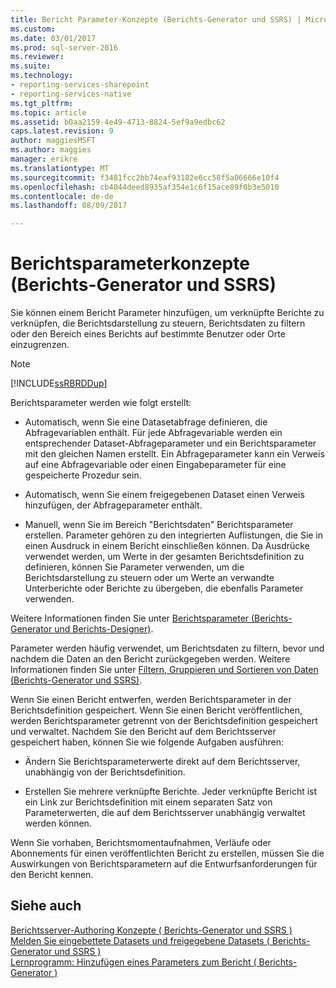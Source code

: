 ```yaml
---
title: Bericht Parameter-Konzepte (Berichts-Generator und SSRS) | Microsoft Docs
ms.custom: 
ms.date: 03/01/2017
ms.prod: sql-server-2016
ms.reviewer: 
ms.suite: 
ms.technology:
- reporting-services-sharepoint
- reporting-services-native
ms.tgt_pltfrm: 
ms.topic: article
ms.assetid: b0aa2159-4e49-4713-8824-5ef9a9edbc62
caps.latest.revision: 9
author: maggiesMSFT
ms.author: maggies
manager: erikre
ms.translationtype: MT
ms.sourcegitcommit: f3481fcc2bb74eaf93182e6cc58f5a06666e10f4
ms.openlocfilehash: cb4044deed8935af354e1c6f15ace89f0b3e5010
ms.contentlocale: de-de
ms.lasthandoff: 08/09/2017

---
```

# <a name="report-parameters-concepts-report-builder-and-ssrs"></a>Berichtsparameterkonzepte (Berichts-Generator und SSRS)
  Sie können einem Bericht Parameter hinzufügen, um verknüpfte Berichte zu verknüpfen, die Berichtsdarstellung zu steuern, Berichtsdaten zu filtern oder den Bereich eines Berichts auf bestimmte Benutzer oder Orte einzugrenzen.  
  
> [!NOTE]  
>  [!INCLUDE[ssRBRDDup](../../includes/ssrbrddup-md.md)]  
  
 Berichtsparameter werden wie folgt erstellt:  
  
-   Automatisch, wenn Sie eine Datasetabfrage definieren, die Abfragevariablen enthält. Für jede Abfragevariable werden ein entsprechender Dataset-Abfrageparameter und ein Berichtsparameter mit den gleichen Namen erstellt. Ein Abfrageparameter kann ein Verweis auf eine Abfragevariable oder einen Eingabeparameter für eine gespeicherte Prozedur sein.  
  
-   Automatisch, wenn Sie einem freigegebenen Dataset einen Verweis hinzufügen, der Abfrageparameter enthält.  
  
-   Manuell, wenn Sie im Bereich "Berichtsdaten" Berichtsparameter erstellen. Parameter gehören zu den integrierten Auflistungen, die Sie in einen Ausdruck in einem Bericht einschließen können. Da Ausdrücke verwendet werden, um Werte in der gesamten Berichtsdefinition zu definieren, können Sie Parameter verwenden, um die Berichtsdarstellung zu steuern oder um Werte an verwandte Unterberichte oder Berichte zu übergeben, die ebenfalls Parameter verwenden.  
  
 Weitere Informationen finden Sie unter [Berichtsparameter &#40;Berichts-Generator und Berichts-Designer&#41;](../../reporting-services/report-design/report-parameters-report-builder-and-report-designer.md).  
  
 Parameter werden häufig verwendet, um Berichtsdaten zu filtern, bevor und nachdem die Daten an den Bericht zurückgegeben werden. Weitere Informationen finden Sie unter [Filtern, Gruppieren und Sortieren von Daten &#40;Berichts-Generator und SSRS&#41;](../../reporting-services/report-design/filter-group-and-sort-data-report-builder-and-ssrs.md).  
  
 Wenn Sie einen Bericht entwerfen, werden Berichtsparameter in der Berichtsdefinition gespeichert. Wenn Sie einen Bericht veröffentlichen, werden Berichtsparameter getrennt von der Berichtsdefinition gespeichert und verwaltet. Nachdem Sie den Bericht auf dem Berichtsserver gespeichert haben, können Sie wie folgende Aufgaben ausführen:  
  
-   Ändern Sie Berichtsparameterwerte direkt auf dem Berichtsserver, unabhängig von der Berichtsdefinition.  
  
-   Erstellen Sie mehrere verknüpfte Berichte. Jeder verknüpfte Bericht ist ein Link zur Berichtsdefinition mit einem separaten Satz von Parameterwerten, die auf dem Berichtsserver unabhängig verwaltet werden können.  
  
 Wenn Sie vorhaben, Berichtsmomentaufnahmen, Verläufe oder Abonnements für einen veröffentlichten Bericht zu erstellen, müssen Sie die Auswirkungen von Berichtsparametern auf die Entwurfsanforderungen für den Bericht kennen.  
  
## <a name="see-also"></a>Siehe auch  
 [Berichtsserver-Authoring Konzepte &#40; Berichts-Generator und SSRS &#41;](../../reporting-services/report-design/report-authoring-concepts-report-builder-and-ssrs.md)   
 [Melden Sie eingebettete Datasets und freigegebene Datasets &#40; Berichts-Generator und SSRS &#41;](../../reporting-services/report-data/report-embedded-datasets-and-shared-datasets-report-builder-and-ssrs.md)   
 [Lernprogramm: Hinzufügen eines Parameters zum Bericht &#40; Berichts-Generator &#41;](../../reporting-services/tutorial-add-a-parameter-to-your-report-report-builder.md)  
  
  
